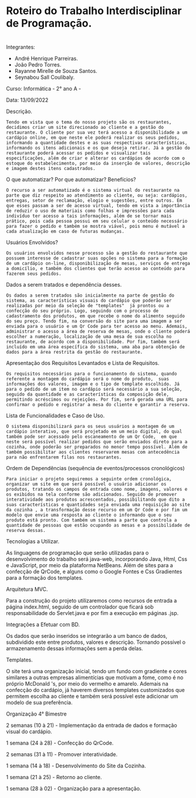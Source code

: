 # Roteiro do Trabalho Interdisciplinar de Programação.<h1>


Integrantes:

 * André Henrique Parreiras.
 * João Pedro Torres.
 * Rayanne Mirelle de Souza Santos.
 * Seynabou Sall Coulibaly. 

Curso: Informática - 2° ano A - 

Data: 13/09/2022

Descrição.
	
	Tendo em vista que o tema do nosso projeto são os restaurantes, decidimos criar um site direcionado ao cliente e a gestão do restaurante. O cliente por sua vez terá acesso a disponibilidade a um cardápio online, em que neste ele poderá realizar os seus pedidos, informando a quantidade destes e as suas respectivas características, informando os itens adicionais e os que deseja retirar. Já a gestão do restaurante poderá acessar os pedidos e visualizar tais especificações, além de criar e alterar os cardápios de acordo com o estoque do estabelecimento, por meio da inserção de valores, descrição e imagem destes itens cadastrados.


O que automatizar? Por que automatizar? Benefícios? 

	O recurso a ser automatizado é o sistema virtual do restaurante na parte que diz respeito ao atendimento ao cliente, ou seja: cardápios, entregas, setor de reclamação, elogio e sugestões, entre outros. Em que esses passam a ser de acesso virtual, tendo em vista a importância de reduzir o uso de materiais como folhas e impressões para cada indivíduo ter acesso a tais informações, além de se tornar mais prático, pois cada pessoa possui em seu celular o conteúdo necessário para fazer o pedido e também se mostra viável, pois menu é mutável a cada atualização em caso de futuras mudanças. 


Usuários Envolvidos?

	Os usuários envolvidos nesse processo são a gestão do restaurante que possuem interesse de cadastrar suas opções no sistema para a formação de um cardápio on-line, disponibilização de mesas, serviços de entrega a domicílio, e também dos clientes que terão acesso ao conteúdo para fazerem seus pedidos. 

Dados a serem tratados e dependência desses.

	Os dados a serem tratados são inicialmente na parte de gestão do sistema, as características visuais do cardápio que poderão ser realizadas por meio da seleção de "templates"  já prontos ou a confecção do seu próprio. Logo, seguindo com o processo de cadastramento dos produtos, em que recebe o nome do alimento seguido do seu preço. Tendo fim, na conversão do site para uma imagem a ser enviada para o usuário e um Qr Code para ter acesso ao menu. Ademais, administrar o acesso a área de reserva de mesas, onde o cliente poderá escolher a numeração, localização de uma mesa de sua escolha no restaurante, de acordo com a disponibilidade. Por fim, também será incluído em uma área específica do sistema, uma aba para obtenção de dados para a área restrita da gestão do restaurante.

Apresentação dos Requisitos Levantados e Lista de Requisitos.

	Os requisitos necessários para o funcionamento do sistema, quando referente a montagem do cardápio será o nome do produto,  suas informações dos valores, imagem e o tipo de template escolhido. Já para o pedido de um item no cardápio será necessário a sua seleção, seguido da quantidade e as características da composição dele, permitindo acréscimos ou rejeições. Por fim, será gerada uma URL para confirmar o pedido e registrar a mesa do cliente e garantir a reserva.

 
Lista de Funcionalidades e Caso de Uso.

	O sistema disponibilizará para os seus usuários a montagem de um cardápio interativo, que será projetado em um meio digital, do qual também pode ser acessado pelo escaneamento de um Qr Code,  em que neste será possível realizar pedidos que serão enviados direto para a cozinha, onde poderão ser preparados no menor tempo possível. Além de também possibilitar aos clientes reservarem mesas com antecedência para não enfrentarem filas nos restaurantes. 

Ordem de Dependências (sequência de eventos/processos cronológicos)

	Para iniciar o projeto seguiremos a seguinte ordem cronológica, organizar um site em que será possível o usuário adicionar os produtos, tratando os campos de entrada como nome, imagens, valores e os exibidos na tela conforme são adicionados. Seguido de promover interatividade aos produtos acrescentados, possibilitando que dito a suas características e quantidades seja enviada uma requisição ao site da cozinha , a transformação desse recurso em um Qr Code e por fim um modelo que envie uma resposta ao cliente o informando que o seu produto está pronto. Com também um sistema a parte que controla a quantidade de pessoas que estão ocupando as mesas e a possibilidade de reserva dessas. 

Tecnologias a Utilizar.

As linguagens de programação que serão utilizadas para o desenvolvimento do trabalho será java-web, incorporando Java, Html, Css e JavaScript, por meio da plataforma NetBeans. Além de sites para a confecção de QrCode, e alguns como o Google Fontes e Css Gradientes para a formação dos templates. 





Arquitetura MVC.

Para a construção do projeto utilizaremos como recursos de entrada a página index.html, seguido de um controlador que ficará sob responsabilidade do Servlet.java e por fim a execução em páginas .jsp.


Integrações a Efetuar com BD.

Os dados que serão inseridos se integrarão a um banco de dados, subdividido este entre produtos, valores e descrição. Tornando possível o armazenamento dessas informações sem a perda delas. 

Templates.

O site terá uma organização inicial, tendo um fundo com gradiente e cores similares a outras empresas alimentícias que motivam a fome, como é no próprio McDonald 's, por meio do vermelho e amarelo. Ademais na confecção do cardápio, já haverem diversos templates customizados que permitem escolha ao cliente e também será possível este adicionar um modelo de sua preferência. 

Organização 4° Bimestre

2 semanas (10 à 21) - Implementação da entrada de dados e formação visual do cardápio. 

1 semana (24 à 28)  - Confecção do QrCode.

2 semanas (31 à 11) - Promover interatividade. 

1 semana (14 à 18) - Desenvolvimento do Site da Cozinha.

1 semana (21 à 25)  - Retorno ao cliente.

1 semana (28 à 02) - Organização para a apresentação.


